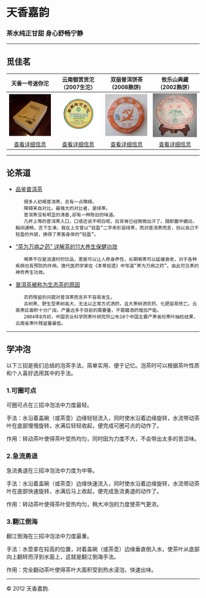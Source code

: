 # 天香嘉韵

### 茶水纯正甘甜 身心舒畅宁静
---

## 觅佳茗

|天香一号迷你沱|云南御赏贡沱（2007生沱）|双丽普洱饼茶(2008熟饼)|攸乐山典藏（2002熟饼）|
|:---------:|:---------:|:---------:|:---------:|
|![](天香一号迷你沱.png)|![](云南御赏贡沱.png)|![](双丽普洱饼茶.png)|![](攸乐山典藏.png)|
|[查看详细信息](http://item.taobao.com/item.htm?spm=0.0.0.0.HoEaIg&id=22013035718)|[查看详细信息](http://item.taobao.com/item.htm?spm=a1z10.1.w4004-2734769322.4.LKXuss&id=36666992194)|[查看详细信息](http://item.taobao.com/item.htm?spm=a1z10.1.w4004-2734769322.6.LKXuss&id=36653918779)|[查看详细信息](http://item.taobao.com/item.htm?spm=a1z10.1.w4004-2734769322.8.LKXuss&id=36657931359)|

---
## 论茶道
* [品鉴普洱茶](品鉴普洱茶.html)

		 很多人初喝普洱茶，总有一点障碍。
		 障碍来自对比。最强大的对比者，是绿茶。
		 普洱茶没有明显的清香,却有一种陈旧的味道。
		 几杯上等的普洱茶入口，口感还说不明白呢，后背脊已经微微出汗了。随即腹中蠕动，胸间通畅，舌下生津。我在上文曾以“轻盈”二字来形容绿茶，而对普洱茶而言，则以自己不轻盈的外貌，换得了茶客身体的“轻盈”。

* [“茶为万病之药” 详解茶的11大养生保健功效](茶为万病之药.html)

	     喝茶不仅是消遣时的饮品，更是可以让人修身养性，长期喝茶可以延缓衰老，对于各种疾病也有预防的作用。唐代医药学家在《本草拾遗》中写道“茶为万病之药”。由此可见茶的神奇养生功效。
	     
* [普洱茶被称为生态茶的原因](普洱茶被称为生态茶的原因.html)
			
		 农药残留的问题对普洱茶而言并不容易发生。
		 古树茶、野生型茶树高大，无法以正常方式洒药，且大茶树洒农药、化肥容易死亡。云南茶区面积十分广阔，产量远多于目前的需要量，不需藉洒药增加产能。
		 2004年8月初，中国农业科学院茶叶研究所公布10个中国主要产茶省份茶叶抽检结果，云南省茶叶残留量最低。

---
## 学冲泡
以下三招是我们总结的泡茶手法，简单实用、便于记忆。泡茶时可以根据茶叶性质和个人喜好选用其中的手法。

### 1.可圈可点
可圈可点在三招冲泡法中力度最轻。

手法：水沿着盖碗（或茶壶）边缘轻轻流入，同时使水沿着边缘旋转，水流带动茶叶在底部慢慢旋转，水满后轻轻收起，便完成可圈可点的动作了。

作用：转动茶叶使得茶叶受热均匀，同时因为力度不大，不会带出太多的苦涩味。

### 2.急流勇退
急流勇退在三招冲泡法中力度为中等。

手法：水沿着盖碗（或茶壶）边缘快速流入，同时使水沿着边缘旋转，水流带动茶叶在底部快速旋转，水满后马上收起，便完成急流勇退的动作了。

作用：转动茶叶使得茶叶受热均匀，稍大冲泡的力度使茶气更浓。

### 3.翻江倒海
翻江倒海在三招冲泡法中力度最重。

手法：水壶拿在较高的位置，对着盖碗（或茶壶）边缘垂直倒入水，使茶叶从底部向上翻转而浮到水面上，这就是翻江倒海手法。

作用：完全翻动茶叶使得茶叶大面积受到热水浸泡，快速出味。

---
© 2012 天香嘉韵.


